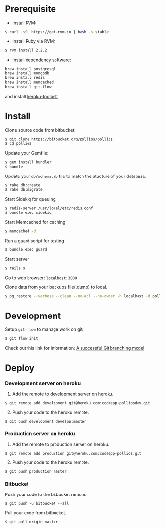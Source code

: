 # Prerequisite


* Install RVM:

```bash
$ curl -sSL https://get.rvm.io | bash -s stable
```

* Install Ruby via RVM:

```bash
$ rvm install 2.2.2
```

* Install dependency software:

```bash
brew install postgresql
brew install mongodb
brew install redis
brew install memcached
brew install git-flow
```

and install [heroku-toolbelt](https://toolbelt.heroku.com/)

# Install

Clone source code from bitbucket:

```bash
$ git clone https://bitbucket.org/pollios/pollios
$ cd pollios
```

Update your Gemfile:

```bash
$ gem install bundler
$ bundle
```

Update your `db/schema.rb` file to match the stucture of your database:

```bash
$ rake db:create
$ rake db:migrate
```

Start Sidekiq for queuing:

```bash
$ redis-server /usr/local/etc/redis.conf
$ bundle exec sidekiq
```

Start Memcached for caching

```bash
$ memcached -d
```

Run a guard script for testing

```bash
$ bundle exec guard
```

Start server

```bash
$ rails s
```

Go to web browser: `localhost:3000`

Clone data from your backups file(.dump) to local.

```bash
$ pg_restore --verbose --clean --no-acl --no-owner -h localhost -d pollios_development latest.dump
```

# Development

Setup `git-flow` to manage work on git:

```bash
$ git flow init
```

Check out this link for information: [A successful Git branching model](http://nvie.com/posts/a-successful-git-branching-model/)

# Deploy

### Development server on heroku

1) Add the remote to development server on heroku.

```	
$ git remote add development git@heroku.com:codeapp-polliosdev.git
```		
2) Push your code to the heroku remote.

```
$ git push development develop:master
```

### Production server on heroku

1) Add the remote to production server on heroku.

```	
$ git remote add production git@heroku.com:codeapp-pollios.git
```

2) Push your code to the heroku remote.
	
```
$ git push production master
```

### Bitbucket

Push your code to the bitbucket remote.

```
$ git push -u bitbucket --all
```

Pull your code from bitbucket.

```
$ git pull origin master
```
